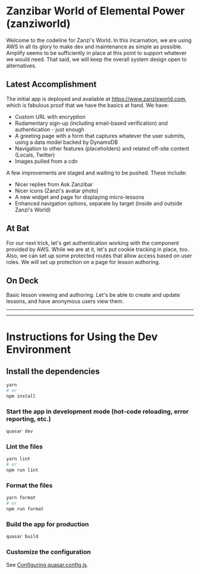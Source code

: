 # Zanzibar World of Elemental Power (zanziworld)

Welcome to the codeline for Zanzi's World. In this incarnation, we are using AWS in all its glory to make dev and maintenance as simple as possible. Amplify seems to be sufficiently in place at this point to support whatever we would need. That said, we will keep the overall system design open to alternatives.

## Latest Accomplishment

The initial app is deployed and available at https://www.zanzisworld.com, which is fabulous proof that we have the basics at hand. We have:

* Custom URL with encryption
* Rudamentary sign-up (including email-based verification) and authentication - just enough
* A greeting page with a form that captures whatever the user submits, using a data model backed by DynamoDB
* Navigation to other features (placeholders) and related off-site content (Locals, Twitter)
* Images pulled from a cdn

A few improvements are staged and waiting to be pushed. These include:

* Nicer replies from Ask Zanzibar
* Nicer icons (Zanzi's avatar photo)
* A new widget and page for displaying micro-lessons
* Enhanced navigation options, separate by target (inside and outside Zanzi's World)

## At Bat

For our next trick, let's get authentication working with the component provided by AWS. While we are at it, let's put cookie tracking in place, too. Also, we can set up some protected routes that allow access based on user roles. We will set up protection on a page for lesson authoring.

## On Deck

Basic lesson viewing and authoring. Let's be able to create and update lessons, and have anonymous users view them.

---
---

# Instructions for Using the Dev Environment

## Install the dependencies

```bash
yarn
# or
npm install
```

### Start the app in development mode (hot-code reloading, error reporting, etc.)

```bash
quasar dev
```

### Lint the files

```bash
yarn lint
# or
npm run lint
```

### Format the files

```bash
yarn format
# or
npm run format
```

### Build the app for production

```bash
quasar build
```

### Customize the configuration

See [Configuring quasar.config.js](https://v2.quasar.dev/quasar-cli-vite/quasar-config-js).
